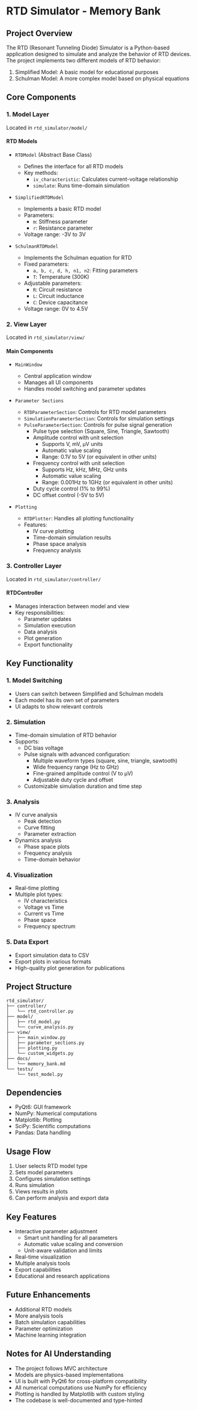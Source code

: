 # RTD Simulator - Memory Bank

## Project Overview

The RTD (Resonant Tunneling Diode) Simulator is a Python-based application designed to simulate and analyze the behavior of RTD devices. The project implements two different models of RTD behavior:

1. Simplified Model: A basic model for educational purposes
2. Schulman Model: A more complex model based on physical equations

## Core Components

### 1. Model Layer

Located in `rtd_simulator/model/`

#### RTD Models

- `RTDModel` (Abstract Base Class)

  - Defines the interface for all RTD models
  - Key methods:
    - `iv_characteristic`: Calculates current-voltage relationship
    - `simulate`: Runs time-domain simulation

- `SimplifiedRTDModel`

  - Implements a basic RTD model
  - Parameters:
    - `m`: Stiffness parameter
    - `r`: Resistance parameter
  - Voltage range: -3V to 3V

- `SchulmanRTDModel`
  - Implements the Schulman equation for RTD
  - Fixed parameters:
    - `a, b, c, d, h, n1, n2`: Fitting parameters
    - `T`: Temperature (300K)
  - Adjustable parameters:
    - `R`: Circuit resistance
    - `L`: Circuit inductance
    - `C`: Device capacitance
  - Voltage range: 0V to 4.5V

### 2. View Layer

Located in `rtd_simulator/view/`

#### Main Components

- `MainWindow`

  - Central application window
  - Manages all UI components
  - Handles model switching and parameter updates

- `Parameter Sections`

  - `RTDParameterSection`: Controls for RTD model parameters
  - `SimulationParameterSection`: Controls for simulation settings
  - `PulseParameterSection`: Controls for pulse signal generation
    - Pulse type selection (Square, Sine, Triangle, Sawtooth)
    - Amplitude control with unit selection
      - Supports V, mV, µV units
      - Automatic value scaling
      - Range: 0.1V to 5V (or equivalent in other units)
    - Frequency control with unit selection
      - Supports Hz, kHz, MHz, GHz units
      - Automatic value scaling
      - Range: 0.001Hz to 1GHz (or equivalent in other units)
    - Duty cycle control (1% to 99%)
    - DC offset control (-5V to 5V)

- `Plotting`
  - `RTDPlotter`: Handles all plotting functionality
  - Features:
    - IV curve plotting
    - Time-domain simulation results
    - Phase space analysis
    - Frequency analysis

### 3. Controller Layer

Located in `rtd_simulator/controller/`

#### RTDController

- Manages interaction between model and view
- Key responsibilities:
  - Parameter updates
  - Simulation execution
  - Data analysis
  - Plot generation
  - Export functionality

## Key Functionality

### 1. Model Switching

- Users can switch between Simplified and Schulman models
- Each model has its own set of parameters
- UI adapts to show relevant controls

### 2. Simulation

- Time-domain simulation of RTD behavior
- Supports:
  - DC bias voltage
  - Pulse signals with advanced configuration:
    - Multiple waveform types (square, sine, triangle, sawtooth)
    - Wide frequency range (Hz to GHz)
    - Fine-grained amplitude control (V to µV)
    - Adjustable duty cycle and offset
  - Customizable simulation duration and time step

### 3. Analysis

- IV curve analysis
  - Peak detection
  - Curve fitting
  - Parameter extraction
- Dynamics analysis
  - Phase space plots
  - Frequency analysis
  - Time-domain behavior

### 4. Visualization

- Real-time plotting
- Multiple plot types:
  - IV characteristics
  - Voltage vs Time
  - Current vs Time
  - Phase space
  - Frequency spectrum

### 5. Data Export

- Export simulation data to CSV
- Export plots in various formats
- High-quality plot generation for publications

## Project Structure

```
rtd_simulator/
├── controller/
│   └── rtd_controller.py
├── model/
│   ├── rtd_model.py
│   └── curve_analysis.py
├── view/
│   ├── main_window.py
│   ├── parameter_sections.py
│   ├── plotting.py
│   └── custom_widgets.py
├── docs/
│   └── memory_bank.md
└── tests/
    └── test_model.py
```

## Dependencies

- PyQt6: GUI framework
- NumPy: Numerical computations
- Matplotlib: Plotting
- SciPy: Scientific computations
- Pandas: Data handling

## Usage Flow

1. User selects RTD model type
2. Sets model parameters
3. Configures simulation settings
4. Runs simulation
5. Views results in plots
6. Can perform analysis and export data

## Key Features

- Interactive parameter adjustment
  - Smart unit handling for all parameters
  - Automatic value scaling and conversion
  - Unit-aware validation and limits
- Real-time visualization
- Multiple analysis tools
- Export capabilities
- Educational and research applications

## Future Enhancements

- Additional RTD models
- More analysis tools
- Batch simulation capabilities
- Parameter optimization
- Machine learning integration

## Notes for AI Understanding

- The project follows MVC architecture
- Models are physics-based implementations
- UI is built with PyQt6 for cross-platform compatibility
- All numerical computations use NumPy for efficiency
- Plotting is handled by Matplotlib with custom styling
- The codebase is well-documented and type-hinted
